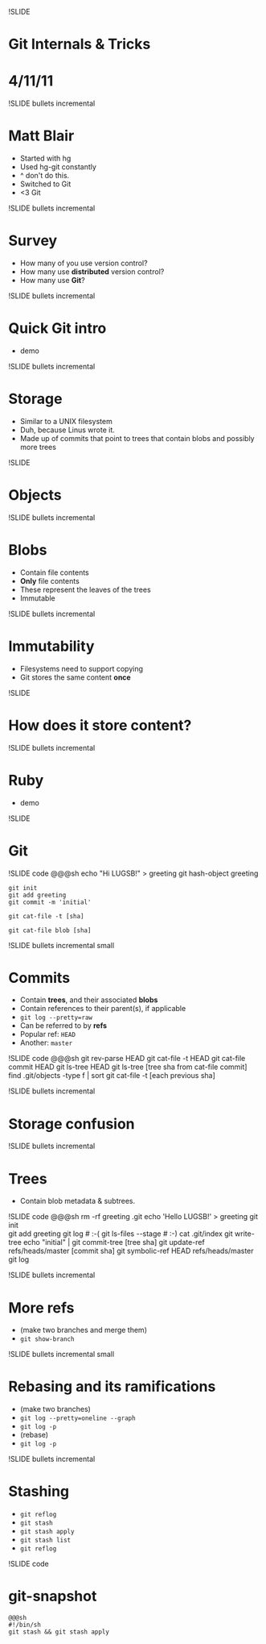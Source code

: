 !SLIDE
# Git Internals & Tricks #
# 4/11/11 #

!SLIDE bullets incremental
# Matt Blair #

* Started with hg
* Used hg-git constantly
* ^ don't do this.
* Switched to Git
* <3 Git

!SLIDE bullets incremental
# Survey #

* How many of you use version control?
* How many use **distributed** version control?
* How many use **Git**?

!SLIDE bullets incremental
# Quick Git intro #

* demo

!SLIDE bullets incremental
# Storage #

* Similar to a UNIX filesystem
* Duh, because Linus wrote it.
* Made up of commits that point to trees that contain blobs and possibly more trees

!SLIDE
# Objects #

!SLIDE bullets incremental
# Blobs #

* Contain file contents
* **Only** file contents
* These represent the leaves of the trees
* Immutable

!SLIDE bullets incremental
# Immutability #

* Filesystems need to support copying
* Git stores the same content **once**

!SLIDE
# How does it store content? #

!SLIDE bullets incremental
# Ruby #

* demo

!SLIDE
# Git #

!SLIDE code
	@@@sh
	echo "Hi LUGSB!" > greeting
	git hash-object greeting

	git init
	git add greeting
	git commit -m 'initial'

	git cat-file -t [sha]

	git cat-file blob [sha]

!SLIDE bullets incremental small
# Commits #

* Contain **trees**, and their associated **blobs**
* Contain references to their parent(s), if applicable
* `git log --pretty=raw`
* Can be referred to by **refs**
* Popular ref: `HEAD`
* Another: `master`

!SLIDE code
	@@@sh
	git rev-parse HEAD
	git cat-file -t HEAD
	git cat-file commit HEAD
	git ls-tree HEAD
	git ls-tree [tree sha from cat-file commit]
	find .git/objects -type f | sort
	git cat-file -t [each previous sha]

!SLIDE bullets incremental
# Storage confusion #

!SLIDE bullets incremental
# Trees #

* Contain blob metadata & subtrees.

!SLIDE code
	@@@sh
	rm -rf greeting .git
	echo 'Hello LUGSB!' > greeting
	git init	
	git add greeting
	git log # :-(
	git ls-files --stage # :-)
	cat .git/index
	git write-tree
	echo "initial" | git commit-tree [tree sha]
	git update-ref refs/heads/master [commit sha]
	git symbolic-ref HEAD refs/heads/master
	git log

!SLIDE bullets incremental
# More refs #

* (make two branches and merge them)
* `git show-branch`

!SLIDE bullets incremental small
# Rebasing and its ramifications

* (make two branches)
* `git log --pretty=oneline --graph`
* `git log -p`
* (rebase)
* `git log -p`

!SLIDE bullets incremental
# Stashing #

* `git reflog`
* `git stash`
* `git stash apply`
* `git stash list`
* `git reflog`

!SLIDE code
# git-snapshot #
	@@@sh
	#!/bin/sh
	git stash && git stash apply

